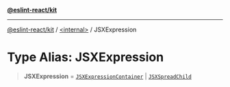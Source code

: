 [**@eslint-react/kit**](../../README.md)

***

[@eslint-react/kit](../../README.md) / [\<internal\>](../README.md) / JSXExpression

# Type Alias: JSXExpression

> **JSXExpression** = [`JSXExpressionContainer`](../interfaces/JSXExpressionContainer.md) \| [`JSXSpreadChild`](../interfaces/JSXSpreadChild.md)
